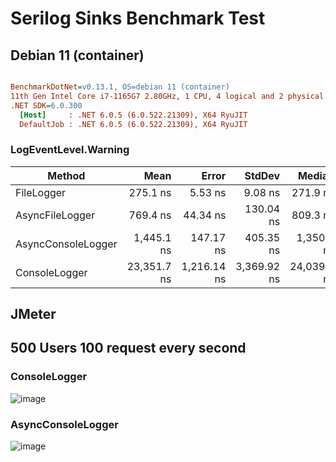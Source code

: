 
# Serilog Sinks Benchmark Test

## Debian 11 (container)
``` ini

BenchmarkDotNet=v0.13.1, OS=debian 11 (container)
11th Gen Intel Core i7-1165G7 2.80GHz, 1 CPU, 4 logical and 2 physical cores
.NET SDK=6.0.300
  [Host]     : .NET 6.0.5 (6.0.522.21309), X64 RyuJIT
  DefaultJob : .NET 6.0.5 (6.0.522.21309), X64 RyuJIT

```
### LogEventLevel.Warning

|             Method |        Mean |       Error |      StdDev |      Median | Rank |  Gen 0 |  Gen 1 |  Gen 2 | Allocated |
|------------------- |------------:|------------:|------------:|------------:|-----:|-------:|-------:|-------:|----------:|
|         FileLogger |    275.1 ns |     5.53 ns |     9.08 ns |    271.9 ns |    I | 0.0458 |      - |      - |     288 B |
|    AsyncFileLogger |    769.4 ns |    44.34 ns |   130.04 ns |    809.3 ns |   II | 0.0458 |      - |      - |     288 B |
| AsyncConsoleLogger |  1,445.1 ns |   147.17 ns |   405.35 ns |  1,350.1 ns |  III | 0.0534 | 0.0019 | 0.0019 |     336 B |
|      ConsoleLogger | 23,351.7 ns | 1,216.14 ns | 3,369.92 ns | 24,039.0 ns |   IV | 0.5798 |      - |      - |   3,728 


## JMeter

## 500 Users 100 request every second

### ConsoleLogger
![image](https://user-images.githubusercontent.com/104366166/172453797-ac8c02ed-f24e-47db-b9b2-0b4e02f53c56.png)


### AsyncConsoleLogger
![image](https://user-images.githubusercontent.com/104366166/172452051-ef66704d-0946-4cec-af83-1786de5b465a.png)




